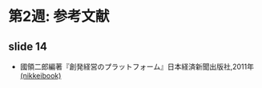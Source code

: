 # 第2週: 参考文献
## slide 14
- 國領二郎編著『創発経営のプラットフォーム』日本経済新聞出版社,2011年[(nikkeibook)](http://www.nikkeibook.com/book_detail/13413/)
